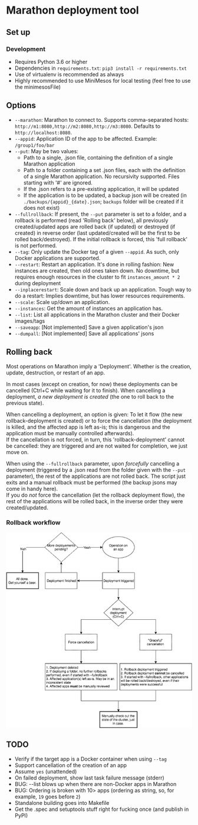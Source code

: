 # Marathon deployment tool

## Set up

### Development
- Requires Python 3.6 or higher
- Dependencies in `requirements.txt`: `pip3 install -r requirements.txt`
- Use of virtualenv is recommended as always
- Highly recommended to use MiniMesos for local testing (feel free to use the minimesosFile)

## Options
- `--marathon`: Marathon to connect to. Supports comma-separated hosts: `http://m1:8080,http://m2:8080,http://m3:8080`. Defaults to `http://localhost:8080`.
- `--appid`: Application ID of the app to be affected. Example: `/group1/foo/bar`
- `--put`: May be two values:
    - Path to a single, .json file, containing the definition of a single Marathon application
    - Path to a folder containing a set .json files, each with the definition of a single Marathon application. No recursivity supported. Files starting with '#' are ignored.
    - If the .json refers to a pre-existing application, it will be updated
    - If the application is to be updated, a backup json will be created (in `./backups/{appid}_{date}.json`; `backups` folder will be created if it does not exist)
- `--fullrollback`: If present, the `--put` parameter is set to a folder, and a rollback is performed (read 'Rolling back' below), all previously created/updated apps are rolled back (if updated) or destroyed (if created) in reverse order (last updated/created will be the first to be rolled back/destroyed). If the initial rollback is forced, this 'full rollback' is not performed. 
- `--tag`: Only update the Docker tag of a given `--appid`. As such, only Docker applications are supported.
- `--restart`: Restart an application. It's done in rolling fashion: New instances are created, then old ones taken down. No downtime, but requires enough resources in the cluster to fit `instances_amount * 2` during deployment
- `--inplacerestart`: Scale down and back up an application. Tough way to do a restart: Implies downtime, but has lower resources requirements.
- `--scale`: Scale up/down an application.
- `--instances`: Get the amount of instances an application has.
- `--list`: List all applications in the Marathon cluster and their Docker images/tags
- `--saveapp`: [Not implemented] Save a given application's json
- `--dumpall`: [Not implemented] Save all applications' jsons

## Rolling back
Most operations on Marathon imply a 'Deployment'. Whether is the creation, update, destruction, or restart of an app.

In most cases (except on creation, for now) these deployments can be cancelled (Ctrl+C while waiting for it to finish). When cancelling a deployment, _a new deployment is created_ (the one to roll back to the previous state).

When cancelling a deployment, an option is given: To let it flow (the new rollback-deployment is created) or to force the cancellation (the deployment is killed, and the affected app is left as-is; this is dangerous and the application must be manually controlled afterwards).  
If the cancellation is not forced, in turn, this 'rollback-deployment' cannot be cancelled: they are triggered and are not waited for completion, we just move on.

When using the `--fullrollback` parameter, upon *forcefully* cancelling a deployment (triggered by a .json read from the folder given with the `--put` parameter), the rest of the applications are not rolled back. The script just exits and a manual rollback must be performed (the backup jsons may come in handy here).  
If you do *not* force the cancellation (let the rollback deployment flow), the rest of the applications will be rolled back, in the inverse order they were created/updated.

### Rollback workflow

![alt text](Deploytool-flow.png "Deployment flow")

## TODO
- Verify if the target app is a Docker container when using `--tag`
- Support cancellation of the creation of an app
- Assume `yes` (unattended)
- On failed deployment, show last task failure message (stderr)
- BUG: --list blows up when there are non-Docker apps in Marathon
- BUG: Ordering is broken with 10> apps (ordering as string, so, for example, `19` goes before `2`)
- Standalone building goes into Makefile
- Get the .spec and setuptools stuff right for fucking once (and publish in PyPI)